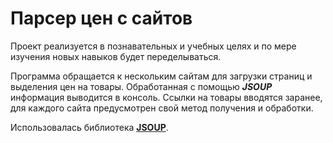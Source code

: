 # Парсер цен с сайтов
Проект реализуется в познавательных и учебных целях и по мере изучения новых навыков будет переделываться.</b>

Программа обращается к нескольким сайтам для загрузки страниц и выделения цен на товары.
Обработанная с помощью _**JSOUP**_ информация выводится в консоль.
Ссылки на товары вводятся заранее, для каждого сайта предусмотрен свой метод получения и обработки.</b>



Использовалась библиотека [**JSOUP**](https://jsoup.org/).

